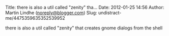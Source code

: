 Title: there is also a util called &quot;zenity&quot; tha...
Date: 2012-01-25 14:56
Author: Martin Lindhe (noreply@blogger.com)
Slug: undistract-me/4475359635352539952

there is also a util called "zenity" that creates gnome dialogs from the
shell

